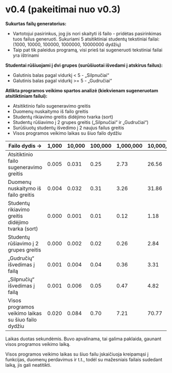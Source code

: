 # v0.4 (pakeitimai nuo v0.3)

**Sukurtas failų generatorius:**
  - Vartotojui pasirinkus, jog jis nori skaityti iš failo - pridėtas pasirinkimas tuos failus generuoti. Sukuriami 5 atsitiktiniai studentų tekstiniai failai: (1000, 10000, 100000, 1000000, 10000000 dydžių)
  - Taip pat tik paleidus programą, visi prieš tai sugeneruoti tekstiniai failai yra ištrinami


**Studentai rūšiuojami į dvi grupes (surūšiuotai išvedami į atskirus failus):**
  - Galutinis balas pagal vidurkį < 5 - „Silpnučiai“
  - Galutinis balas pagal vidurkį >= 5 - „Gudručiai“


**Atlikta programos veikimo spartos analizė (kiekvienam sugeneruotam atsitiktiniam failui):**
  - Atsitiktinio failo sugeneravimo greitis
  - Duomenų nuskaitymo iš failo greitis
  - Studentų rikiavimo greitis didėjimo tvarka (sort)
  - Studentų rūšiavimo į 2 grupes greitis („Silpnučiai“ ir „Gudručiai“)
  - Surūšiuotų studentų išvedimo į 2 naujus failus greitis
  - Visos programos veikimo laikas su šiuo failo dydžiu

|Failo dydis ->                                           |1,000  |10,000  |100,000  |1,000,000  |10,000,000|
|---|---|---|---|---|---|
|Atsitiktinio failo sugeneravimo greitis                   | 0.005 | 0.031 | 0.25 | 2.73 | 26.56 | 
|Duomenų nuskaitymo iš failo greitis                       | 0.004 | 0.032 | 0.31 | 3.26 | 31.86 | 
|Studentų rikiavimo greitis didėjimo tvarka (sort)         | 0.000 | 0.001 | 0.01 | 0.12 | 1.18 | 
|Studentų rūšiavimo į 2 grupes greitis                     | 0.000 | 0.002 | 0.02 | 0.26 | 2.84 | 
|„Gudručių“ išvedimas į failą                              | 0.001 | 0.004 | 0.04 | 0.36 | 3.31 | 
|„Silpnučių“ išvedimas į failą                             | 0.001 | 0.006 | 0.05 | 0.47 | 4.82 | 
|Visos programos veikimo laikas su šiuo failo dydžiu       | 0.020 | 0.084 | 0.70 | 7.21 | 70.77 | 

Laikas duotas sekundėmis. Buvo apvalinama, tai galima paklaida, gaunant visos programos veikimo laiką.

Visos programos veikimo laikas su šiuo failu įskaičiuoja kreipamąsi į funkcijas, duomenų perdavimus ir t.t., todėl su mažesniais failais sudedant laiką, jis gali neatitikti.
